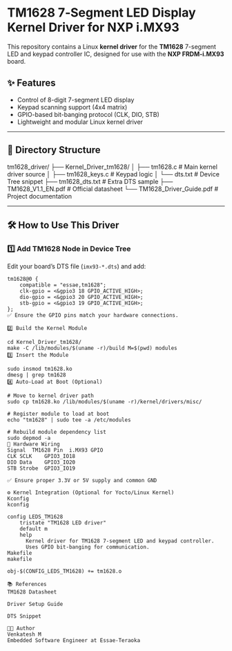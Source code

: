 # TM1628 7‑Segment LED Display Kernel Driver for NXP i.MX93

This repository contains a Linux **kernel driver** for the **TM1628** 7-segment LED and keypad controller IC, designed for use with the **NXP FRDM-i.MX93** board.

## ✨ Features

- Control of 8-digit 7-segment LED display
- Keypad scanning support (4x4 matrix)
- GPIO-based bit-banging protocol (CLK, DIO, STB)
- Lightweight and modular Linux kernel driver

---

## 📁 Directory Structure

tm1628_driver/
├── Kernel_Driver_tm1628/
│ ├── tm1628.c # Main kernel driver source
│ ├── tm1628_keys.c # Keypad logic
│ └── dts.txt # Device Tree snippet
├── tm1628_dts.txt # Extra DTS sample
├── TM1628_V1.1_EN.pdf # Official datasheet
└── TM1628_Driver_Guide.pdf # Project documentation



---

## 🛠️ How to Use This Driver

### 1️⃣ Add TM1628 Node in Device Tree

Edit your board’s DTS file (`imx93-*.dts`) and add:

```dts
tm1628@0 {
    compatible = "essae,tm1628";
    clk-gpio = <&gpio3 18 GPIO_ACTIVE_HIGH>;
    dio-gpio = <&gpio3 20 GPIO_ACTIVE_HIGH>;
    stb-gpio = <&gpio3 19 GPIO_ACTIVE_HIGH>;
};
✅ Ensure the GPIO pins match your hardware connections.

2️⃣ Build the Kernel Module

cd Kernel_Driver_tm1628/
make -C /lib/modules/$(uname -r)/build M=$(pwd) modules
3️⃣ Insert the Module

sudo insmod tm1628.ko
dmesg | grep tm1628
4️⃣ Auto-Load at Boot (Optional)

# Move to kernel driver path
sudo cp tm1628.ko /lib/modules/$(uname -r)/kernel/drivers/misc/

# Register module to load at boot
echo "tm1628" | sudo tee -a /etc/modules

# Rebuild module dependency list
sudo depmod -a
🔌 Hardware Wiring
Signal	TM1628 Pin	i.MX93 GPIO
CLK	SCLK	GPIO3_IO18
DIO	Data	GPIO3_IO20
STB	Strobe	GPIO3_IO19

✅ Ensure proper 3.3V or 5V supply and common GND

⚙️ Kernel Integration (Optional for Yocto/Linux Kernel)
Kconfig
kconfig

config LEDS_TM1628
    tristate "TM1628 LED driver"
    default m
    help
      Kernel driver for TM1628 7-segment LED and keypad controller.
      Uses GPIO bit-banging for communication.
Makefile
makefile

obj-$(CONFIG_LEDS_TM1628) += tm1628.o

📚 References
TM1628 Datasheet

Driver Setup Guide

DTS Snippet

👨‍💻 Author
Venkatesh M
Embedded Software Engineer at Essae-Teraoka
